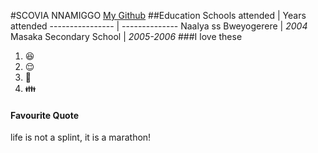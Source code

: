 #SCOVIA NNAMIGGO
[My Github](https://github.com/Nnamiggo)
##Education
Schools attended | Years attended
---------------- | --------------
Naalya ss Bweyogerere | *2004*
Masaka Secondary School | _2005-2006_
###I love these
1. :satisfied:
2. :relieved:
3. :nail_care:
4. :family:
#### Favourite Quote
life is not a splint, it is a marathon!
